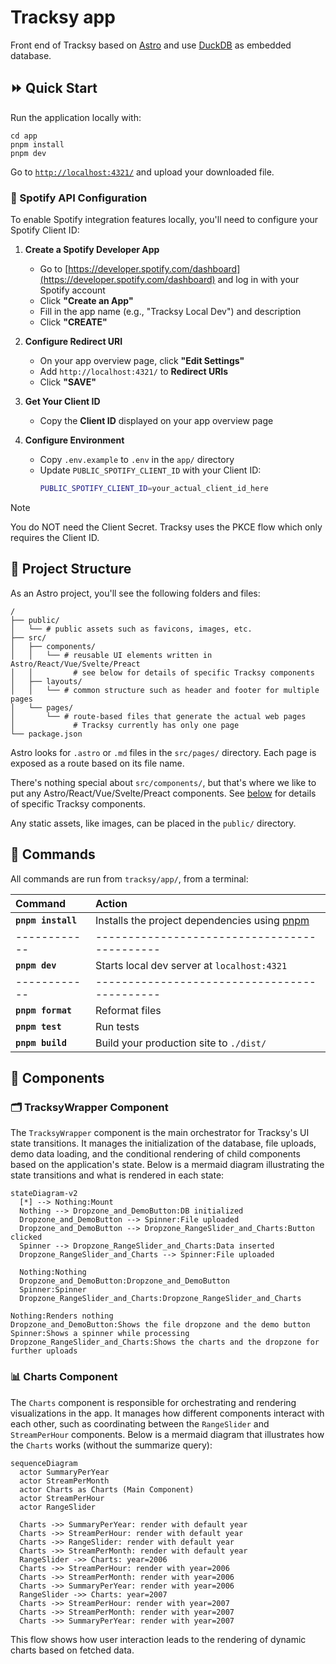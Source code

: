 # Tracksy app

Front end of Tracksy based on [Astro](https://docs.astro.build/en/getting-started/) and use [DuckDB](https://duckdb.org/docs/) as embedded database.

## ⏩ Quick Start

Run the application locally with:

```shell
cd app
pnpm install
pnpm dev
```

Go to [`http://localhost:4321/`](http://localhost:4321/) and upload your downloaded file.

### 🎵 Spotify API Configuration

To enable Spotify integration features locally, you'll need to configure your Spotify Client ID:

1. **Create a Spotify Developer App**
    - Go to [https://developer.spotify.com/dashboard](https://developer.spotify.com/dashboard) and log in with your Spotify account
    - Click **"Create an App"**
    - Fill in the app name (e.g., "Tracksy Local Dev") and description
    - Click **"CREATE"**

2. **Configure Redirect URI**
    - On your app overview page, click **"Edit Settings"**
    - Add `http://localhost:4321/` to **Redirect URIs**
    - Click **"SAVE"**

3. **Get Your Client ID**
    - Copy the **Client ID** displayed on your app overview page

4. **Configure Environment**
    - Copy `.env.example` to `.env` in the `app/` directory
    - Update `PUBLIC_SPOTIFY_CLIENT_ID` with your Client ID:
        ```bash
        PUBLIC_SPOTIFY_CLIENT_ID=your_actual_client_id_here
        ```

> [!NOTE]  
> You do NOT need the Client Secret. Tracksy uses the PKCE flow which only requires the Client ID.

## 🚀 Project Structure

As an Astro project, you'll see the following folders and files:

```text
/
├── public/
│   └── # public assets such as favicons, images, etc.
├── src/
│   ├── components/
│   │   └── # reusable UI elements written in Astro/React/Vue/Svelte/Preact
│   │         # see below for details of specific Tracksy components
│   ├── layouts/
│   │   └── # common structure such as header and footer for multiple pages
│   └── pages/
│       └── # route-based files that generate the actual web pages
│             # Tracksy currently has only one page
└── package.json
```

Astro looks for `.astro` or `.md` files in the `src/pages/` directory. Each page is exposed as a route based on its file name.

There's nothing special about `src/components/`, but that's where we like to put any Astro/React/Vue/Svelte/Preact components. See [below](##Components) for details of specific Tracksy components.

Any static assets, like images, can be placed in the `public/` directory.

## 🧞 Commands

All commands are run from `tracksy/app/`, from a terminal:

| Command            | Action                                                          |
| :----------------- | :-------------------------------------------------------------- |
| **`pnpm install`** | Installs the project dependencies using [pnpm](https://pnpm.io) |
| ------------       | --------------------------------------------                    |
| **`pnpm dev`**     | Starts local dev server at `localhost:4321`                     |
| ------------       | --------------------------------------------                    |
| **`pnpm format`**  | Reformat files                                                  |
| **`pnpm test`**    | Run tests                                                       |
| **`pnpm build`**   | Build your production site to `./dist/`                         |

## 🔧 Components

### 🗂️ TracksyWrapper Component

The `TracksyWrapper` component is the main orchestrator for Tracksy's UI state transitions. It manages the initialization of the database, file uploads, demo data loading, and the conditional rendering of child components based on the application's state. Below is a mermaid diagram illustrating the state transitions and what is rendered in each state:

```mermaid
stateDiagram-v2
  [*] --> Nothing:Mount
  Nothing --> Dropzone_and_DemoButton:DB initialized
  Dropzone_and_DemoButton --> Spinner:File uploaded
  Dropzone_and_DemoButton --> Dropzone_RangeSlider_and_Charts:Button clicked
  Spinner --> Dropzone_RangeSlider_and_Charts:Data inserted
  Dropzone_RangeSlider_and_Charts --> Spinner:File uploaded

  Nothing:Nothing
  Dropzone_and_DemoButton:Dropzone_and_DemoButton
  Spinner:Spinner
  Dropzone_RangeSlider_and_Charts:Dropzone_RangeSlider_and_Charts

Nothing:Renders nothing
Dropzone_and_DemoButton:Shows the file dropzone and the demo button
Spinner:Shows a spinner while processing
Dropzone_RangeSlider_and_Charts:Shows the charts and the dropzone for further uploads
```

### 📊 Charts Component

The `Charts` component is responsible for orchestrating and rendering visualizations in the app. It manages how different components interact with each other, such as coordinating between the `RangeSlider` and `StreamPerHour` components. Below is a mermaid diagram that illustrates how the `Charts` works (without the summarize query):

```mermaid
sequenceDiagram
  actor SummaryPerYear
  actor StreamPerMonth
  actor Charts as Charts (Main Component)
  actor StreamPerHour
  actor RangeSlider

  Charts ->> SummaryPerYear: render with default year
  Charts ->> StreamPerHour: render with default year
  Charts ->> RangeSlider: render with default year
  Charts ->> StreamPerMonth: render with default year
  RangeSlider ->> Charts: year=2006
  Charts ->> StreamPerHour: render with year=2006
  Charts ->> StreamPerMonth: render with year=2006
  Charts ->> SummaryPerYear: render with year=2006
  RangeSlider ->> Charts: year=2007
  Charts ->> StreamPerHour: render with year=2007
  Charts ->> StreamPerMonth: render with year=2007
  Charts ->> SummaryPerYear: render with year=2007
```

This flow shows how user interaction leads to the rendering of dynamic charts based on fetched data.

